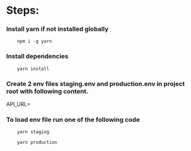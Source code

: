 # Steps:

### Install yarn if not installed globally

```
    npm i -g yarn
```

### Install dependencies

```
    yarn install
```

### Create 2 env files staging.env and production.env in project root with following content.

API_URL=

### To load env file run one of the following code

```
    yarn staging
```

```
    yarn production
```
